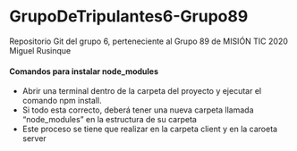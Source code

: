 # GrupoDeTripulantes6-Grupo89
Repositorio Git del grupo 6, perteneciente al Grupo 89 de MISIÓN TIC 2020
Miguel Rusinque

#### Comandos para instalar node_modules

-  Abrir una terminal dentro de la carpeta del proyecto y ejecutar el comando npm install.
- Si todo esta correcto, deberá tener una nueva carpeta llamada “node_modules” en la estructura de su carpeta
- Este proceso se tiene que realizar en la carpeta client y en la caroeta server

